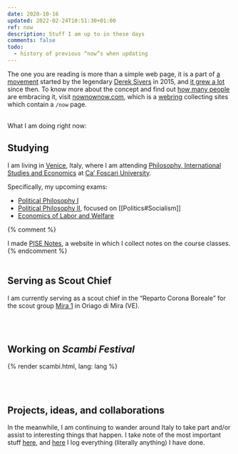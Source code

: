 ```yaml
---
date: 2020-10-16
updated: 2022-02-24T10:51:30+01:00
ref: now
description: Stuff I am up to in these days
comments: false
todo:
  - history of previous “now”s when updating
---
```

<div class='blue box'>
	The one you are reading is more than a simple web page, it is a part of <a href='https://sive.rs/nowff' title='Now page - Derek Sivers'  target='_blank'>a movement</a> started by the legendary <a href='https://sive.rs' title='Derek Sivers’ personal website'  target='_blank'>Derek Sivers</a> in 2015, and <a href='https://sive.rs/now3'  target='_blank'>it grew a lot</a> since then. To know more about the concept and find out <a href='https://nownownow.com' title='NowNowNow'  target='_blank'>how many people</a> are embracing it, visit <a href='https://nownownow.com/about' title='About NowNowNow'  target='_blank'>nownownow.com</a>, which is a <a href='https://en.wikipedia.org/wiki/Webring'  target='_blank' title='Webring on Wikipedia'>webring</a> collecting sites which contain a <code>/now</code> page.
</div>

<br>

What I am doing right now:

## Studying

I am living in [Venice](https://www.comune.venezia.it/ 'Venice institutional website'), Italy, where I am attending [Philosophy, International Studies and Economics](https://unive.it/pise 'PISE course page on UniVe website') at [Ca’ Foscari University](https://unive.it 'Ca’ Foscari University website').

Specifically, my upcoming exams:
- [Political Philosophy I](https://www.unive.it/data/course/332324 'Political Philosophy I course page')
- [Political Philosophy II](https://www.unive.it/data/course/332323 'Political Philosophy II course page'), focused on [[Politics#Socialism]]
- [Economics of Labor and Welfare](https://www.unive.it/data/course/332328 'Economics of Labor and Welfare course page')

{% comment %}
<div class='blue box'>
	I made <a href='https://pise-notes.club'  target='_blank' title='PISE Notes'>PISE Notes</a>, a website in which I collect notes on the course classes.
</div>
{% endcomment %}

<br>
<br>

## Serving as Scout Chief

I am currently serving as a scout chief in the <q>Reparto Corona Boreale</q> for the scout group [Mira 1](https://www.facebook.com/AgesciGruppoMira1/ 'Facebook page of Mira 1') in Oriago di Mira (VE).

<br>
<br>

## Working on <cite>Scambi Festival</cite>

{% render scambi.html, lang: lang %}

<br>
<br>

## Projects, ideas, and collaborations

In the meanwhile, I am continuing to wander around Italy to take part and/or assist to interesting things that happen. I take note of the most important stuff [here](/stuff 'Stuff - tommi.space'), and <a href='/tutto' hreflang='it' target='_blank' title='Tutto quello che ho fatto'>here</a> I log everything (literally anything) I have done.
